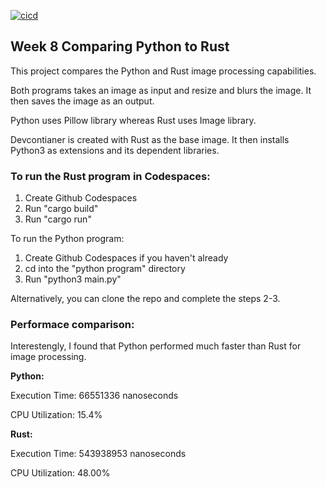 [![cicd](https://github.com/nogibjj/IDS_Rust_Template_KM632/actions/workflows/rust.yml/badge.svg)](https://github.com/nogibjj/IDS_Rust_Template_KM632/actions/workflows/rust.yml)

## Week 8 Comparing Python to Rust

This project compares the Python and Rust image processing capabilities. 

Both programs takes an image as input and resize and blurs the image. It then saves the image as an output. 

Python uses Pillow library whereas Rust uses Image library. 

Devcontianer is created with Rust as the base image. It then installs Python3 as extensions and its dependent libraries.

### To run the Rust program in Codespaces: 

1. Create Github Codespaces
2. Run "cargo build"
3. Run "cargo run"

To run the Python program: 

1. Create Github Codespaces if you haven't already
2. cd into the "python program" directory
3. Run "python3 main.py"

Alternatively, you can clone the repo and complete the steps 2-3. 

### Performace comparison:

Interestengly, I found that Python performed much faster than Rust for image processing. 

**Python:**

Execution Time: 66551336 nanoseconds

CPU Utilization: 15.4%

**Rust:** 

Execution Time: 543938953 nanoseconds

CPU Utilization: 48.00%



